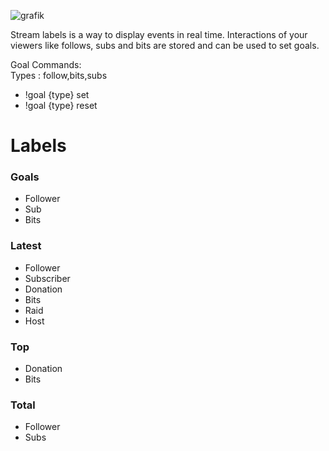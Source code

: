 ![grafik](https://user-images.githubusercontent.com/2930941/175813267-cb7befcf-5897-44ea-88dc-f9a6f6445a04.png)

Stream labels is a way to display events in real time. Interactions of your viewers like follows, subs  and bits are stored and can be used to set goals.


Goal Commands:  
Types : follow,bits,subs
- !goal {type} set
- !goal {type} reset

# Labels
### Goals
- Follower
- Sub
- Bits
### Latest
- Follower
- Subscriber
- Donation
- Bits
- Raid
- Host
### Top
- Donation
- Bits
### Total
- Follower
- Subs